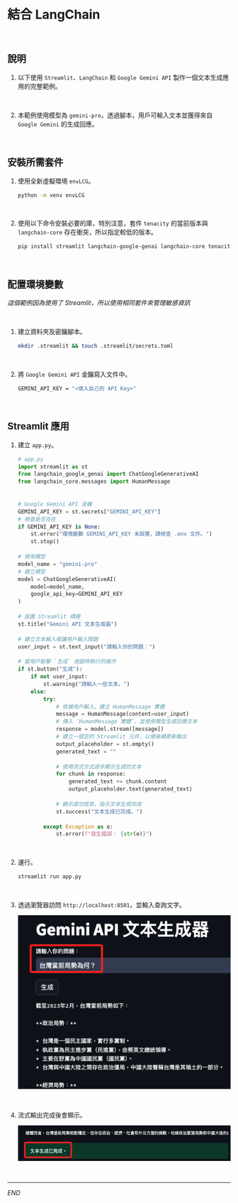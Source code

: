 # 結合 LangChain

<br>

## 說明

1. 以下使用 `Streamlit`、`LangChain` 和 `Google Gemini API` 製作一個文本生成應用的完整範例。

<br>

2. 本範例使用模型為 `gemini-pro`，透過腳本，用戶可輸入文本並獲得來自 `Google Gemini` 的生成回應。

<br>

## 安裝所需套件

1. 使用全新虛擬環境 `envLCG`。

    ```bash
    python -m venv envLCG
    ```

<br>

2. 使用以下命令安裝必要的庫，特別注意，套件 `tenacity` 的當前版本與 `langchain-core` 存在衝突，所以指定較低的版本。

    ```bash
    pip install streamlit langchain-google-genai langchain-core tenacity==8.3.0
    ```

<br>

## 配置環境變數

_這個範例因為使用了 Streamlit，所以使用相同套件來管理敏感資訊_

<br>

1. 建立資料夾及密鑰腳本。

    ```bash
    mkdir .streamlit && touch .streamlit/secrets.toml
    ```

<br>

2. 將 `Google Gemini API` 金鑰寫入文件中。

    ```bash
    GEMINI_API_KEY = "<填入自己的 API Key>"
    ```

<br>

## Streamlit 應用

1. 建立 `app.py`。

    ```python
    # app.py
    import streamlit as st
    from langchain_google_genai import ChatGoogleGenerativeAI
    from langchain_core.messages import HumanMessage


    # Google Gemini API 金鑰
    GEMINI_API_KEY = st.secrets["GEMINI_API_KEY"]
    # 檢查是否存在
    if GEMINI_API_KEY is None:
        st.error("環境變數 GEMINI_API_KEY 未設置，請檢查 .env 文件。")
        st.stop()

    # 使用模型
    model_name = "gemini-pro"
    # 建立模型
    model = ChatGoogleGenerativeAI(
        model=model_name,
        google_api_key=GEMINI_API_KEY
    )

    # 設置 Streamlit 標題
    st.title("Gemini API 文本生成器")

    # 建立文本輸入框讓用戶輸入問題
    user_input = st.text_input("請輸入你的問題：")

    # 當用戶點擊 `生成` 按鈕時執行的操作
    if st.button("生成"):
        if not user_input:
            st.warning("請輸入一些文本。")
        else:
            try:
                # 依據用戶輸入，建立 HumanMessage 實體
                message = HumanMessage(content=user_input)
                # 傳入 `HumanMessage 實體`，並使用模型生成回應文本
                response = model.stream([message])
                # 建立一個空的 Streamlit 元件，以便後續更新輸出
                output_placeholder = st.empty()
                generated_text = ""

                # 使用流式方式逐步顯示生成的文本
                for chunk in response:
                    generated_text += chunk.content
                    output_placeholder.text(generated_text)

                # 顯示成功信息，指示文本生成完成
                st.success("文本生成已完成。")

            except Exception as e:
                st.error(f"發生錯誤： {str(e)}")
    ```

<br>

2. 運行。

    ```bash
    streamlit run app.py
    ```

<br>

3. 透過瀏覽器訪問 `http://localhost:8501`，並輸入查詢文字。

    ![](images/img_03.png)

<br>

4. 流式輸出完成後會顯示。

    ![](images/img_04.png)

<br>

___

_END_